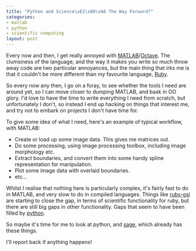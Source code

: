 ```yaml
--- 
title: "Python and Science\xE2\x80\xA6 The Way Forward?"
categories: 
- matlab
- python
- scientific computing
layout: post
---
```

Every now and then, I get really annoyed with
[MATLAB](http://www.mathworks.com/ "The MathWorks - MATLAB and Simulink for Technical Computing")/[Octave](http://www.gnu.org/software/octave/ "Octave").
The clumsiness of the language, and the way it makes you write so much throw
away code are two particular annoyances, but the main thing that irks me is
that it couldn't be more different than my favourite language,
[Ruby](http://www.ruby-lang.org/ "Ruby Programming Language").

So every now any then, I go on a foray, to see whether the tools I need are
around yet, so I can move closer to dumping MATLAB, and bask in OO glory. I'd
love to have the time to write everything I need from scratch, but
unfortunately I don't, so instead I end up hacking on things that interest me,
and try not to embark on projects I don't have time for.

To give some idea of what I need, here's an example of typical workflow, with
MATLAB:
  
  * Create or load up some image data. This gives me matrices out.
  * Do some processing, using image processing toolbox, including image morphology etc.
  * Extract boundaries, and convert them into some handy spline representation for manipulation.
  * Plot some image data with overlaid boundaries.
  * etc…
  
Whilst I realise that nothing here is particularly complex, it's fairly fast to do in MATLAB, and very slow to do in compiled languages. Things like [ruby-gsl](http://rb-gsl.rubyforge.org/ "Ruby/GSL") are starting to close the gap, in terms of scientific functionality for ruby, but there are still big gaps in other functionality. Gaps that seem to have been filled by [python](http://www.python.org/ "Python Programming Language -- Official Website"). 

So maybe it's time for me to look at python, and [sage](http://www.sagemath.org/ "Sage: Open Source Mathematics Software"), which already has these things.

I'll report back if anything happens!
  
